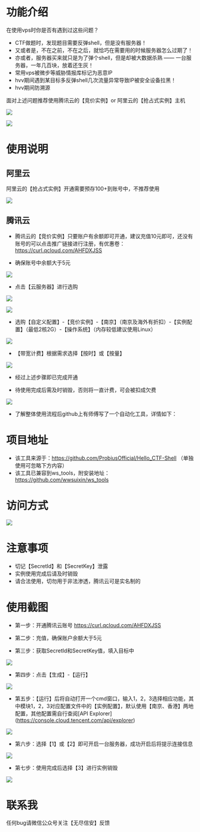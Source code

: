 # 功能介绍

在使用vps时你是否有遇到过这些问题？

- CTF做题时，发现题目需要反弹shell，但是没有服务器！
- 又或者是，不在之前，不在之后，就恰巧在需要用的时候服务器怎么过期了！
- 亦或者，服务器买来就只是为了弹个shell，但是却被大数据杀熟 —— 一台服务器，一年几百块，放着还生灰！
- 常用vps被微步等威胁情报库标记为恶意IP
- hvv期间遇到某目标多反弹shell几次流量异常导致IP被安全设备拉黑！
- hvv期间防溯源

面对上述问题推荐使用腾讯云的【竞价实例】or 阿里云的【抢占式实例】主机

![](https://raw.githubusercontent.com/wwsuixin/images/main/202312121445981.png)

![](https://raw.githubusercontent.com/wwsuixin/images/main/202312121445701.png)




# 使用说明

## 阿里云

阿里云的【抢占式实例】开通需要预存100+到账号中，不推荐使用

![](https://raw.githubusercontent.com/wwsuixin/images/main/202312121449557.png)

## 腾讯云

- 腾讯云的【竞价实例】只要账户有余额即可开通，建议充值10元即可，还没有账号的可以点击推广链接进行注册，有优惠卷：https://curl.qcloud.com/AHFDXJSS

- 确保账号中余额大于5元

![](https://raw.githubusercontent.com/wwsuixin/images/main/202312121454315.png)

- 点击【云服务器】进行选购

![](https://raw.githubusercontent.com/wwsuixin/images/main/202312121456961.png)

![](https://raw.githubusercontent.com/wwsuixin/images/main/202312121457830.png)

- 选购【自定义配置】-【竞价实例】-【南京】（南京及海外有折扣）-【实例配置】（最低2核2G）-【操作系统】（内存较低建议使用Linux）

![](https://raw.githubusercontent.com/wwsuixin/images/main/202312121459122.png)

- 【带宽计费】根据需求选择【按时】或【按量】

![](https://raw.githubusercontent.com/wwsuixin/images/main/202312121502814.png)

- 经过上述步骤即已完成开通

- 待使用完成后需及时销毁，否则将一直计费，可会被扣成欠费

![](https://raw.githubusercontent.com/wwsuixin/images/main/202312121527191.png)


- 了解整体使用流程后github上有师傅写了一个自动化工具，详情如下：

# 项目地址

- 该工具来源于：https://github.com/ProbiusOfficial/Hello_CTF-Shell （单独使用可忽略下方内容）
- 该工具已兼容到ws_tools，附安装地址：https://github.com/wwsuixin/ws_tools

# 访问方式

![](https://raw.githubusercontent.com/wwsuixin/images/main/202312121425866.png)



# 注意事项

- 切记【SecretId】和【SecretKey】泄露
- 实例使用完成后请及时销毁
- 请合法使用，切勿用于非法渗透，腾讯云可是实名制的


# 使用截图

- 第一步：开通腾讯云账号
https://curl.qcloud.com/AHFDXJSS

- 第二步：充值，确保账户余额大于5元

- 第三步：获取SecretId和SecretKey值，填入目标中

![](https://raw.githubusercontent.com/wwsuixin/images/main/202312121510832.png)

    
- 第四步：点击【生成】-【运行】

![](https://raw.githubusercontent.com/wwsuixin/images/main/202312121513463.png)

    
- 第五步：【运行】后将自动打开一个cmd窗口，输入1，2，3选择相应功能，其中模块1，2，3对应配置文件中的【实例配置】，默认使用【南京、香港】两地配置，其他配置需自行查阅\[API Explorer\](https://console.cloud.tencent.com/api/explorer)

![](https://raw.githubusercontent.com/wwsuixin/images/main/202312121514571.png)

- 第六步：选择【1】或【2】即可开启一台服务器，成功开启后将提示连接信息

![](https://raw.githubusercontent.com/wwsuixin/images/main/202312121523196.png)

- 第七步：使用完成后选择【3】进行实例销毁

![](https://raw.githubusercontent.com/wwsuixin/images/main/202312121524945.png)


# 联系我

任何bug请微信公众号关注【无尽信安】反馈

